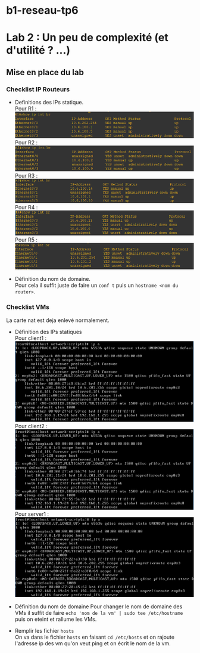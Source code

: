 # b1-reseau-tp6 

# Lab 2 : Un peu de complexité (et d'utilité ? ...)

## Mise en place du lab

### Checklist IP Routeurs
* Definitions des IPs statique.  
Pour R1 : <img src="router1.png">  
Pour R2 : <img src="router2.png">
Pour R3 : <img src="router3.png">
Pour R4 : <img src="router4.png">
Pour R5 : <img src="router5.png">  

* Définition du nom de domaine.  
Pour cela il suffit juste de faire un `conf t` puis un `hostname <nom du router>`.


### Checklist VMs  
La carte nat est deja enlevé normalement.  

* Définition des IPs statiques   
Pour client1 : <img src="client1.png">    
Pour client2 : <img src="client2.png">
Pour server1 : <img src="serv1.png"> 

* Définition du nom de domaine 
Pour changer le nom de domaine des VMs il suffit de faire `echo 'nom de la vm' | sudo tee /etc/hostname` puis on eteint et rallume les VMs.  

* Remplir les fichier `hosts`  
On va dans le fichier `hosts` en faisant `cd /etc/hosts` et on rajoute l'adresse ip des vm qu'on veut ping et on écrit le nom de la vm.
